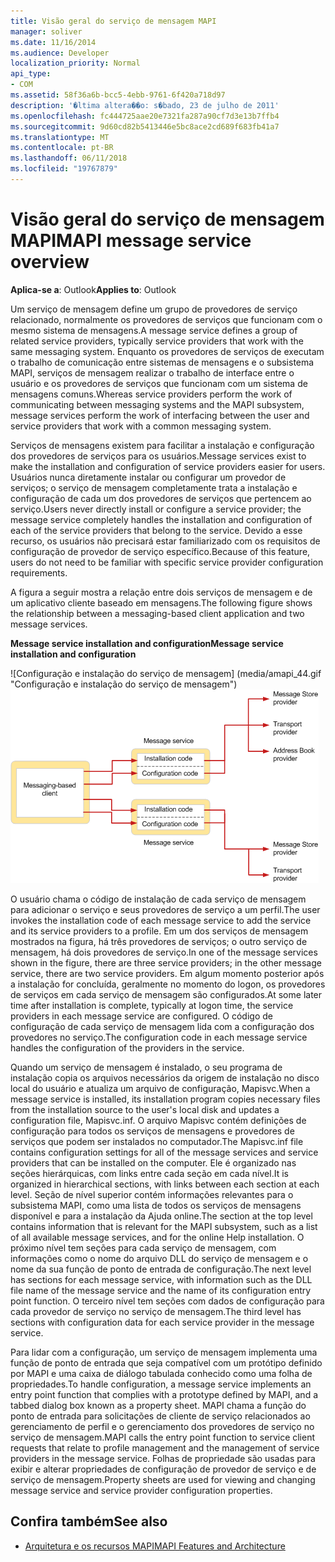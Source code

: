 ```yaml
---
title: Visão geral do serviço de mensagem MAPI
manager: soliver
ms.date: 11/16/2014
ms.audience: Developer
localization_priority: Normal
api_type:
- COM
ms.assetid: 58f36a6b-bcc5-4ebb-9761-6f420a718d97
description: '�ltima altera��o: s�bado, 23 de julho de 2011'
ms.openlocfilehash: fc444725aae20e7321fa287a90cf7d3e13b7ffb4
ms.sourcegitcommit: 9d60cd82b5413446e5bc8ace2cd689f683fb41a7
ms.translationtype: MT
ms.contentlocale: pt-BR
ms.lasthandoff: 06/11/2018
ms.locfileid: "19767879"
---
```

# <a name="mapi-message-service-overview"></a><span data-ttu-id="bfc06-103">Visão geral do serviço de mensagem MAPI</span><span class="sxs-lookup"><span data-stu-id="bfc06-103">MAPI message service overview</span></span>
  
<span data-ttu-id="bfc06-104">**Aplica-se a**: Outlook</span><span class="sxs-lookup"><span data-stu-id="bfc06-104">**Applies to**: Outlook</span></span> 
  
<span data-ttu-id="bfc06-105">Um serviço de mensagem define um grupo de provedores de serviço relacionado, normalmente os provedores de serviços que funcionam com o mesmo sistema de mensagens.</span><span class="sxs-lookup"><span data-stu-id="bfc06-105">A message service defines a group of related service providers, typically service providers that work with the same messaging system.</span></span> <span data-ttu-id="bfc06-106">Enquanto os provedores de serviços de executam o trabalho de comunicação entre sistemas de mensagens e o subsistema MAPI, serviços de mensagem realizar o trabalho de interface entre o usuário e os provedores de serviços que funcionam com um sistema de mensagens comuns.</span><span class="sxs-lookup"><span data-stu-id="bfc06-106">Whereas service providers perform the work of communicating between messaging systems and the MAPI subsystem, message services perform the work of interfacing between the user and service providers that work with a common messaging system.</span></span>  
  
<span data-ttu-id="bfc06-107">Serviços de mensagens existem para facilitar a instalação e configuração dos provedores de serviços para os usuários.</span><span class="sxs-lookup"><span data-stu-id="bfc06-107">Message services exist to make the installation and configuration of service providers easier for users.</span></span> <span data-ttu-id="bfc06-108">Usuários nunca diretamente instalar ou configurar um provedor de serviços; o serviço de mensagem completamente trata a instalação e configuração de cada um dos provedores de serviços que pertencem ao serviço.</span><span class="sxs-lookup"><span data-stu-id="bfc06-108">Users never directly install or configure a service provider; the message service completely handles the installation and configuration of each of the service providers that belong to the service.</span></span> <span data-ttu-id="bfc06-109">Devido a esse recurso, os usuários não precisará estar familiarizado com os requisitos de configuração de provedor de serviço específico.</span><span class="sxs-lookup"><span data-stu-id="bfc06-109">Because of this feature, users do not need to be familiar with specific service provider configuration requirements.</span></span> 
  
<span data-ttu-id="bfc06-110">A figura a seguir mostra a relação entre dois serviços de mensagem e de um aplicativo cliente baseado em mensagens.</span><span class="sxs-lookup"><span data-stu-id="bfc06-110">The following figure shows the relationship between a messaging-based client application and two message services.</span></span>
  
<span data-ttu-id="bfc06-111">**Message service installation and configuration**</span><span class="sxs-lookup"><span data-stu-id="bfc06-111">**Message service installation and configuration**</span></span>
  
<span data-ttu-id="bfc06-112">![Configuração e instalação do serviço de mensagem] (media/amapi_44.gif "Configuração e instalação do serviço de mensagem")</span><span class="sxs-lookup"><span data-stu-id="bfc06-112">![Message service installation and configuration](media/amapi_44.gif "Message service installation and configuration")</span></span>
  
<span data-ttu-id="bfc06-113">O usuário chama o código de instalação de cada serviço de mensagem para adicionar o serviço e seus provedores de serviço a um perfil.</span><span class="sxs-lookup"><span data-stu-id="bfc06-113">The user invokes the installation code of each message service to add the service and its service providers to a profile.</span></span> <span data-ttu-id="bfc06-114">Em um dos serviços de mensagem mostrados na figura, há três provedores de serviços; o outro serviço de mensagem, há dois provedores de serviço.</span><span class="sxs-lookup"><span data-stu-id="bfc06-114">In one of the message services shown in the figure, there are three service providers; in the other message service, there are two service providers.</span></span> <span data-ttu-id="bfc06-115">Em algum momento posterior após a instalação for concluída, geralmente no momento do logon, os provedores de serviços em cada serviço de mensagem são configurados.</span><span class="sxs-lookup"><span data-stu-id="bfc06-115">At some later time after installation is complete, typically at logon time, the service providers in each message service are configured.</span></span> <span data-ttu-id="bfc06-116">O código de configuração de cada serviço de mensagem lida com a configuração dos provedores no serviço.</span><span class="sxs-lookup"><span data-stu-id="bfc06-116">The configuration code in each message service handles the configuration of the providers in the service.</span></span>
  
<span data-ttu-id="bfc06-117">Quando um serviço de mensagem é instalado, o seu programa de instalação copia os arquivos necessários da origem de instalação no disco local do usuário e atualiza um arquivo de configuração, Mapisvc.</span><span class="sxs-lookup"><span data-stu-id="bfc06-117">When a message service is installed, its installation program copies necessary files from the installation source to the user's local disk and updates a configuration file, Mapisvc.inf.</span></span> <span data-ttu-id="bfc06-118">O arquivo Mapisvc contém definições de configuração para todos os serviços de mensagens e provedores de serviços que podem ser instalados no computador.</span><span class="sxs-lookup"><span data-stu-id="bfc06-118">The Mapisvc.inf file contains configuration settings for all of the message services and service providers that can be installed on the computer.</span></span> <span data-ttu-id="bfc06-119">Ele é organizado nas seções hierárquicas, com links entre cada seção em cada nível.</span><span class="sxs-lookup"><span data-stu-id="bfc06-119">It is organized in hierarchical sections, with links between each section at each level.</span></span> <span data-ttu-id="bfc06-120">Seção de nível superior contém informações relevantes para o subsistema MAPI, como uma lista de todos os serviços de mensagens disponível e para a instalação da Ajuda online.</span><span class="sxs-lookup"><span data-stu-id="bfc06-120">The section at the top level contains information that is relevant for the MAPI subsystem, such as a list of all available message services, and for the online Help installation.</span></span> <span data-ttu-id="bfc06-121">O próximo nível tem seções para cada serviço de mensagem, com informações como o nome do arquivo DLL do serviço de mensagem e o nome da sua função de ponto de entrada de configuração.</span><span class="sxs-lookup"><span data-stu-id="bfc06-121">The next level has sections for each message service, with information such as the DLL file name of the message service and the name of its configuration entry point function.</span></span> <span data-ttu-id="bfc06-122">O terceiro nível tem seções com dados de configuração para cada provedor de serviço no serviço de mensagem.</span><span class="sxs-lookup"><span data-stu-id="bfc06-122">The third level has sections with configuration data for each service provider in the message service.</span></span> 
  
<span data-ttu-id="bfc06-123">Para lidar com a configuração, um serviço de mensagem implementa uma função de ponto de entrada que seja compatível com um protótipo definido por MAPI e uma caixa de diálogo tabulada conhecido como uma folha de propriedades.</span><span class="sxs-lookup"><span data-stu-id="bfc06-123">To handle configuration, a message service implements an entry point function that complies with a prototype defined by MAPI, and a tabbed dialog box known as a property sheet.</span></span> <span data-ttu-id="bfc06-124">MAPI chama a função do ponto de entrada para solicitações de cliente de serviço relacionados ao gerenciamento de perfil e o gerenciamento dos provedores de serviço no serviço de mensagem.</span><span class="sxs-lookup"><span data-stu-id="bfc06-124">MAPI calls the entry point function to service client requests that relate to profile management and the management of service providers in the message service.</span></span> <span data-ttu-id="bfc06-125">Folhas de propriedade são usadas para exibir e alterar propriedades de configuração de provedor de serviço e de serviço de mensagem.</span><span class="sxs-lookup"><span data-stu-id="bfc06-125">Property sheets are used for viewing and changing message service and service provider configuration properties.</span></span> 
  
## <a name="see-also"></a><span data-ttu-id="bfc06-126">Confira também</span><span class="sxs-lookup"><span data-stu-id="bfc06-126">See also</span></span>

- [<span data-ttu-id="bfc06-127">Arquitetura e os recursos MAPI</span><span class="sxs-lookup"><span data-stu-id="bfc06-127">MAPI Features and Architecture</span></span>](mapi-features-and-architecture.md)

